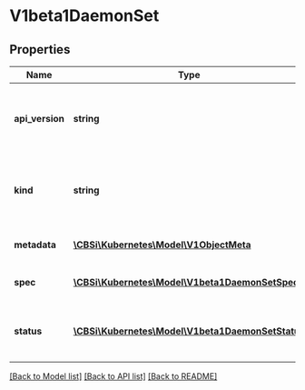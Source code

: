 # V1beta1DaemonSet

## Properties
Name | Type | Description | Notes
------------ | ------------- | ------------- | -------------
**api_version** | **string** | APIVersion defines the versioned schema of this representation of an object. Servers should convert recognized schemas to the latest internal value, and may reject unrecognized values. More info: https://git.k8s.io/community/contributors/devel/api-conventions.md#resources | [optional] 
**kind** | **string** | Kind is a string value representing the REST resource this object represents. Servers may infer this from the endpoint the client submits requests to. Cannot be updated. In CamelCase. More info: https://git.k8s.io/community/contributors/devel/api-conventions.md#types-kinds | [optional] 
**metadata** | [**\CBSi\Kubernetes\Model\V1ObjectMeta**](V1ObjectMeta.md) | Standard object&#39;s metadata. More info: https://git.k8s.io/community/contributors/devel/api-conventions.md#metadata | [optional] 
**spec** | [**\CBSi\Kubernetes\Model\V1beta1DaemonSetSpec**](V1beta1DaemonSetSpec.md) | The desired behavior of this daemon set. More info: https://git.k8s.io/community/contributors/devel/api-conventions.md#spec-and-status | [optional] 
**status** | [**\CBSi\Kubernetes\Model\V1beta1DaemonSetStatus**](V1beta1DaemonSetStatus.md) | The current status of this daemon set. This data may be out of date by some window of time. Populated by the system. Read-only. More info: https://git.k8s.io/community/contributors/devel/api-conventions.md#spec-and-status | [optional] 

[[Back to Model list]](../README.md#documentation-for-models) [[Back to API list]](../README.md#documentation-for-api-endpoints) [[Back to README]](../README.md)


